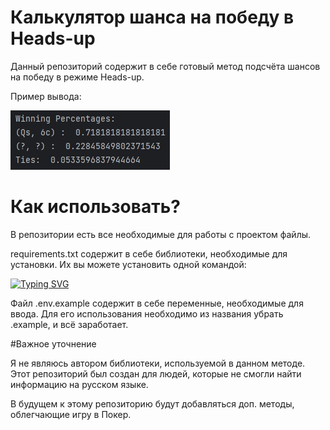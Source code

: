 # Калькулятор шанса на победу в Heads-up

Данный репозиторий содержит в себе готовый метод подсчёта шансов на победу в режиме Heads-up.

Пример вывода:

![Image alt](https://github.com/LRKZZ/poker-headsup-calc/blob/main/poker_pictures/output.jpg)

# Как использовать?

В репозитории есть все необходимые для работы с проектом файлы. 

requirements.txt содержит в себе библиотеки, необходимые для установки. Их вы можете установить одной командой:

[![Typing SVG](https://readme-typing-svg.herokuapp.com?color=%2336BCF7&lines=pip+install+-r+requirements.txt)](https://git.io/typing-svg)

Файл .env.example содержит в себе переменные, необходимые для ввода. Для его использования необходимо из названия убрать .example, и всё заработает.

#Важное уточнение

Я не являюсь автором библиотеки, используемой в данном методе. Этот репозиторий был создан для людей, которые не смогли найти информацию на русском языке. 

В будущем к этому репозиторию будут добавляться доп. методы, облегчающие игру в Покер.
